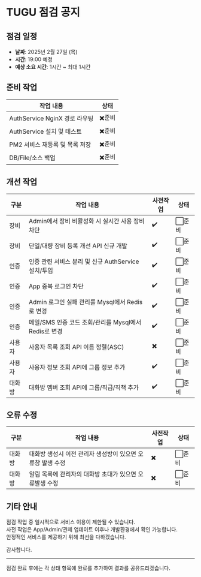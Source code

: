 # TUGU 점검 공지

## 점검 일정

- **날짜**: 2025년 2월 27일 (목)
- **시간**: 19:00 예정
- **예상 소요 시간**: 1시간 ~ 최대 1시간

## 준비 작업

| 작업 내용                      | 상태   |
| ------------------------------ | ------ |
| AuthService NginX 경로 라우팅  | ✖️준비 |
| AuthService 설치 및 테스트     | ✖️준비 |
| PM2 서비스 재등록 및 목록 저장 | ✖️준비 |
| DB/File/소스 백업              | ✖️준비 |

## 개선 작업

| 구분   | 작업 내용                                             | 사전작업 | 상태   |
| ------ | ----------------------------------------------------- | -------- | ------ |
| 장비   | Admin에서 장비 비활성화 시 실시간 사용 장비 차단      | ✔️       | ⬜준비 |
| 장비   | 단일/대량 장비 등록 개선 API 신규 개발                | ✔️       | ⬜준비 |
| 인증   | 인증 관련 서비스 분리 및 신규 AuthService 설치/투입   | ✔️       | ⬜준비 |
| 인증   | App 중복 로그인 차단                                  | ✔️       | ⬜준비 |
| 인증   | Admin 로그인 실패 관리를 Mysql에서 Redis로 변경       | ✔️       | ⬜준비 |
| 인증   | 메일/SMS 인증 코드 조회/관리를 Mysql에서 Redis로 변경 | ✔️       | ⬜준비 |
| 사용자 | 사용자 목록 조회 API 이름 정렬(ASC)                   | ✖️       | ⬜준비 |
| 사용자 | 사용자 정보 조회 API에 그룹 정보 추가                 | ✔️       | ⬜준비 |
| 대화방 | 대화방 멤버 조회 API에 그룹/직급/직책 추가            | ✔️       | ⬜준비 |

## 오류 수정

| 구분   | 작업 내용                                                  | 사전작업 | 상태   |
| ------ | ---------------------------------------------------------- | -------- | ------ |
| 대화방 | 대화방 생성시 이전 관리자 생성방이 있으면 오류창 발생 수정 | ✖️       | ⬜준비 |
| 대화방 | 알림 목록에 관리자의 대화방 초대가 있으면 오류발생 수정    | ✖️       | ⬜준비 |

## 기타 안내

점검 작업 중 일시적으로 서비스 이용이 제한될 수 있습니다.  
사전 작업은 App/Admin/관제 업데이트 이후나 개발환경에서 확인 가능합니다.  
안정적인 서비스를 제공하기 위해 최선을 다하겠습니다.

감사합니다.

---

점검 완료 후에는 각 상태 항목에 완료를 추가하여 결과를 공유드리겠습니다.
